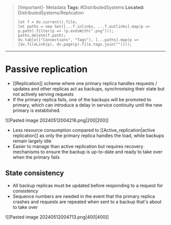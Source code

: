 > [!important]- Metadata
> **Tags:** #DistributedSystems 
> **Located:** DistributedSystems/Replication
> ```dataviewjs
> let f = dv.current().file;
> let paths = new Set([...f.inlinks, ...f.outlinks].map(p => p.path).filter(p => !p.endsWith(".png")));
> paths.delete(f.path);
> dv.table(["Connections", "Tags"], [...paths].map(p => [dv.fileLink(p), dv.page(p).file.tags.join("")]));
> ```

___
# Passive replication
- [[Replication]] scheme where one primary replica handles requests / updates and other replicas act as backups, synchronising their state but not actively serving requests
- If the primary replica fails, one of the backups will be promoted to primary, which can introduce a delay in service continuity until the new primary is established.

![[Pasted image 20240512004216.png|200|200]]


- Less resource consumption compared to [[Active_replication|active replication]] as only the primary replica handles the load, while backups remain largely idle
- Easier to manage than active replication but requires recovery mechanisms to ensure the backup is up-to-date and ready to take over when the primary fails


## State consistency 
- All backup replicas must be updated before responding to a request for consistency
- Sequence numbers are needed in the event that the primary replica crashes and requests are repeated when sent to a backup that's about to take over

![[Pasted image 20240512004713.png|400|400]]